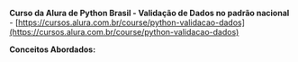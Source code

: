 **Curso da Alura de Python Brasil - Validação de Dados no padrão nacional** - [https://cursos.alura.com.br/course/python-validacao-dados](https://cursos.alura.com.br/course/python-validacao-dados)

**Conceitos Abordados:**
